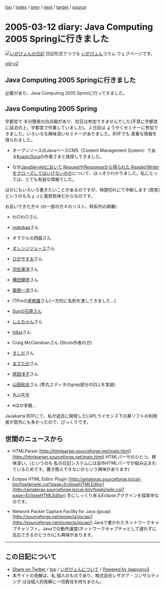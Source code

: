 [top](../index.html) 
 / [index](index.html) 
 / [prev](ig050307.html) 
 / [next](ig050314.html) 
 / [target](https://www.igapyon.jp/igapyon/diary/2005/ig050312.html) 
 / [source](https://github.com/igapyon/diary/blob/master/2005/ig050312.src.md) 

2005-03-12 diary: Java Computing 2005 Springに行きました
=====================================================================================================
[![いがぴょんの日記](https://www.igapyon.jp/igapyon/diary/images/iga200306s.jpg "いがぴょん")](https://www.igapyon.jp/igapyon/diary/memo/memoigapyon.html) 日記形式でつづる [いがぴょん](https://www.igapyon.jp/igapyon/diary/memo/memoigapyon.html)コラム ウェブページです。

[old-v2](ig050312-orig.html)

## Java Computing 2005 Springに行きました

必要があり、Java Computing 2005 Sprintに行ってきました。


## Java Computing 2005 Spring

宇都宮で 半分徹夜の白兵戦があり、初日は参加できませんでした(不意に宇都宮に延泊の上、宇都宮で作業していました)。２日目は ようやくセミナーに参加できました。いろいろな興味深いセミナーがありました。BOFでも 貴重な情報を得られました。

* オープンソースのJavaベースCMS（Content Management System）である[Kvasir/Sora](http://www.kvasir-sora.org/)の作者さまと挨拶してきました。
  
* なぜ[JavaServletにおいて RequestやResponseから得られた Reader/Writerをクローズしてはいけないのか](../2004/ig040317.html)について、はっきりわかりました。私にとっては、とても有益な情報でした。

ほかにもいろいろ書きたいことがあるのですが、時間切れにて中断します (苦笑) というのもちょっと風邪気味だからなのです。

お会いできた方々 (の一部の方々のリスト。時系列の順番)

* わ○わ○さん
  
* [matobaa](http://matobaa.tdiary.net/)さん
  
* オラクルの西脇さん
  
* [オレンジジュース](http://homepage3.nifty.com/orange_juice/)さん
  
* [ひがやすお](http://d.hatena.ne.jp/higayasuo/)さん
  
* [羽生章洋](http://d.hatena.ne.jp/habuakihiro/)さん
  
* [横田健彦](http://www.kvasir-sora.org/)さん
  
* [風間一洋](http://www.ingrid.org/java/i18n/unicode.html)さん
* ITProの[星暁雄](http://blog.nikkeibp.co.jp/itpro/java/)さん(一方的に名刺を渡してきました…)
  
* [Sunの石原さん](http://blogs.sun.com/roller/page/chats/)
  
* [しんちゃん](http://d.hatena.ne.jp/shinchan55/)さん
  
* [tidus](http://tidus.ultimania.org/diary/)さん
  
* Craig McClanahanさん (Struts作者の方)
  
* [きしだ](http://www.fk.urban.ne.jp/home/kishida/)さん
  
* [まさたか](http://d.hatena.ne.jp/masataka_k/)さん
  
* [原田洋子](http://www.netpotlet.com/)さん
  
* [山田和夫](http://www.vector.co.jp/vpack/browse/person/an002597.html)さん (秀丸エディタのgrep部分のDLLを実装)
  
* 丸山先生
  
* ※ほか多数…

JaJakarta BOFにて、私が過去に開発したLGPLライセンス下の某ソフトの利用者が意外にも多かったので、びっくりです。

## 世間のニュースから

* HTMLParser
  [http://htmlparser.sourceforge.net/main.html](http://htmlparser.sourceforge.net/main.html)
  HTMLパーサのひとつ。興味深い。(というのも 私の日記システムには自作HTMLパーサが組み込まれているためです。置き換えできないかという興味があります)
  
* Eclipse HTML Editor Plugin
  [http://amateras.sourceforge.jp/cgi-bin/fswiki/wiki.cgi?page=EclipseHTMLEditor](http://amateras.sourceforge.jp/cgi-bin/fswiki/wiki.cgi?page=EclipseHTMLEditor)
  手にしっくり来るEclipseプラグインを探索中なのです。
  
* Network Packet Capture Facility for Java (jpcap)
  [http://sourceforge.net/projects/jpcap/](http://sourceforge.net/projects/jpcap/)
  Javaで書かれたネットワークキャプチャソフト。Javaでの動作速度(ネットワークキャプチャとして遅れずに反応できるかどうか)にも興味があります。


----------------------------------------------------------------------------------------------------

## この日記について

* [Share on Twitter](https://twitter.com/intent/tweet?hashtags=igapyon%2Cdiary%2C%E3%81%84%E3%81%8C%E3%81%B4%E3%82%87%E3%82%93&text=Java+Computing+2005+Spring%E3%81%AB%E8%A1%8C%E3%81%8D%E3%81%BE%E3%81%97%E3%81%9F&url=https%3A%2F%2Fwww.igapyon.jp%2Figapyon%2Fdiary%2F2005%2Fig050312.html) / [top](../index.html) / [いがぴょんについて](https://www.igapyon.jp/igapyon/diary/memo/memoigapyon.html) / [Powered by Igapyonv3](https://github.com/igapyon/igapyonv3)
* 本サイトの見解は、私 個人のものであり、株式会社レザボア・コンサルティング は当個人的見解に一切責任を持ちません。 
